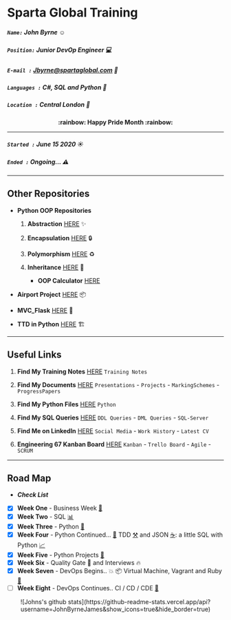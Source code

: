# Sparta Global Training
##### `Name:` John Byrne :relaxed:
##### `Position:` Junior DevOp Engineer :computer: 
##### `E-mail :` Jbyrne@spartaglobal.com :email:
##### `Languages :` C#, SQL and Python :snake:
##### `Location :` Central London :round_pushpin:  
<div align="center" style="font-weight: bolder"> :rainbow: Happy Pride Month :rainbow: </div> 

___

##### `Started :` **June 15 2020** :sunny:
##### `Ended :`  **Ongoing...** :warning:
 
___
## **Other Repositories** 
* **Python OOP Repositories** 
    1. **Abstraction** [HERE](https://github.com/JohnByrneJames/oop_abstraction) :sparkles:
    2. **Encapsulation** [HERE](https://github.com/JohnByrneJames/oop_encapsulation) :lock:
    3. **Polymorphism** [HERE](https://github.com/JohnByrneJames/oop_polymorphism) :recycle:
    
    4. **Inheritance** [HERE](https://github.com/JohnByrneJames/oop_inheritance) :children_crossing:
        * **OOP Calculator** [HERE](https://github.com/JohnByrneJames/oop_calculator)

* **Airport Project** [HERE](https://github.com/JohnByrneJames/Airport_Project) :package:
* **MVC_Flask** [HERE](https://github.com/JohnByrneJames/MVC_Flask) :iphone:
* **TTD in Python** [HERE](https://github.com/JohnByrneJames/python_tdd_pytest) :building_construction:

___

## **Useful Links** 

1. **Find My Training Notes** [HERE](/Notes) `Training Notes`

2. **Find My Documents** [HERE](/Documents) `Presentations` - `Projects` - `MarkingSchemes` - `ProgressPapers`

3. **Find My Python Files** [HERE](/Python-Files) `Python` 

4. **Find My SQL Queries** [HERE](/SQL-Queries) `DDL Queries` - `DML Queries` - `SQL-Server`

5. **Find Me on LinkedIn** [HERE](https://www.linkedin.com/in/john-byrne-b74214174/) `Social Media` - `Work History` - `Latest CV`

6. **Engineering 67 Kanban Board** [HERE](https://trello.com/b/eZdQiVQU/engineering-67) `Kanban` - `Trello Board` - `Agile` - `SCRUM`

___

## **Road Map** 
* _**Check List**_ 

- [x] **Week One** - Business Week [:briefcase:](/Notes/Week-1-Business)
- [x] **Week Two** - SQL [:bar_chart:](/Notes/Week-2-SQL)
- [x] **Week Three** - Python [:snake:](/Notes/Week-3-Python)
- [x] **Week Four** - Python Continued... [:snake:](/Notes/Week-4-Python) TDD [:hammer_and_pick:](https://github.com/JohnByrneJames/python_tdd_pytest) 
and JSON [:coffee:](/Python-Files/JSON): a little SQL with Python [:chart_with_upwards_trend:](/Python-Files/Database-Connection)  
- [x] **Week Five** - Python Projects [:snake:](/Notes/Week-5-Project)
- [x] **Week Six** - Quality Gate :construction: and Interviews :fire:
- [x] **Week Seven** - DevOps Begins.. :boom: :package: Virtual Machine, Vagrant and Ruby [:rocket:](/Notes/Week-8-DevOps-CI)
- [ ] **Week Eight** - DevOps Continues.. CI / CD / CDE [:robot:](/Notes/Week-8-DevOps-CD)

<div align="center"> 
![Johns's github stats](https://github-readme-stats.vercel.app/api?username=JohnByrneJames&show_icons=true&hide_border=true)
</div>
